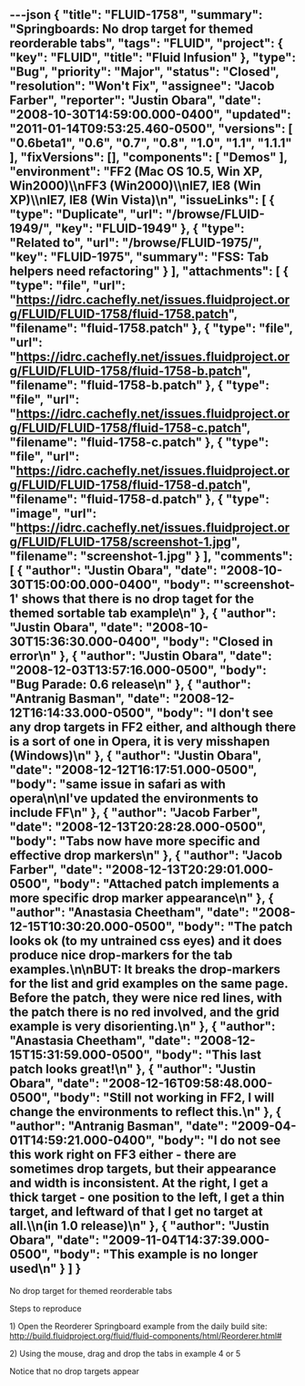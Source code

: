 ---json
{
  "title": "FLUID-1758",
  "summary": "Springboards: No drop target for themed reorderable tabs",
  "tags": "FLUID",
  "project": {
    "key": "FLUID",
    "title": "Fluid Infusion"
  },
  "type": "Bug",
  "priority": "Major",
  "status": "Closed",
  "resolution": "Won't Fix",
  "assignee": "Jacob Farber",
  "reporter": "Justin Obara",
  "date": "2008-10-30T14:59:00.000-0400",
  "updated": "2011-01-14T09:53:25.460-0500",
  "versions": [
    "0.6beta1",
    "0.6",
    "0.7",
    "0.8",
    "1.0",
    "1.1",
    "1.1.1"
  ],
  "fixVersions": [],
  "components": [
    "Demos"
  ],
  "environment": "FF2  (Mac OS 10.5, Win XP, Win2000)\\\nFF3 (Win2000)\\\nIE7, IE8 (Win XP)\\\nIE7, IE8 (Win Vista)\n",
  "issueLinks": [
    {
      "type": "Duplicate",
      "url": "/browse/FLUID-1949/",
      "key": "FLUID-1949"
    },
    {
      "type": "Related to",
      "url": "/browse/FLUID-1975/",
      "key": "FLUID-1975",
      "summary": "FSS: Tab helpers need refactoring"
    }
  ],
  "attachments": [
    {
      "type": "file",
      "url": "https://idrc.cachefly.net/issues.fluidproject.org/FLUID/FLUID-1758/fluid-1758.patch",
      "filename": "fluid-1758.patch"
    },
    {
      "type": "file",
      "url": "https://idrc.cachefly.net/issues.fluidproject.org/FLUID/FLUID-1758/fluid-1758-b.patch",
      "filename": "fluid-1758-b.patch"
    },
    {
      "type": "file",
      "url": "https://idrc.cachefly.net/issues.fluidproject.org/FLUID/FLUID-1758/fluid-1758-c.patch",
      "filename": "fluid-1758-c.patch"
    },
    {
      "type": "file",
      "url": "https://idrc.cachefly.net/issues.fluidproject.org/FLUID/FLUID-1758/fluid-1758-d.patch",
      "filename": "fluid-1758-d.patch"
    },
    {
      "type": "image",
      "url": "https://idrc.cachefly.net/issues.fluidproject.org/FLUID/FLUID-1758/screenshot-1.jpg",
      "filename": "screenshot-1.jpg"
    }
  ],
  "comments": [
    {
      "author": "Justin Obara",
      "date": "2008-10-30T15:00:00.000-0400",
      "body": "'screenshot-1' shows that there is no drop taget for the themed sortable tab example\n"
    },
    {
      "author": "Justin Obara",
      "date": "2008-10-30T15:36:30.000-0400",
      "body": "Closed in error\n"
    },
    {
      "author": "Justin Obara",
      "date": "2008-12-03T13:57:16.000-0500",
      "body": "Bug Parade: 0.6 release\n"
    },
    {
      "author": "Antranig Basman",
      "date": "2008-12-12T16:14:33.000-0500",
      "body": "I don't see any drop targets in FF2 either, and although there is a sort of one in Opera, it is very misshapen (Windows)\n"
    },
    {
      "author": "Justin Obara",
      "date": "2008-12-12T16:17:51.000-0500",
      "body": "same issue in safari as with opera\n\nI've updated the environments to include FF\n"
    },
    {
      "author": "Jacob Farber",
      "date": "2008-12-13T20:28:28.000-0500",
      "body": "Tabs now have more specific and effective drop markers\n"
    },
    {
      "author": "Jacob Farber",
      "date": "2008-12-13T20:29:01.000-0500",
      "body": "Attached patch implements a more specific drop marker appearance\n"
    },
    {
      "author": "Anastasia Cheetham",
      "date": "2008-12-15T10:30:20.000-0500",
      "body": "The patch looks ok (to my untrained css eyes) and it does produce nice drop-markers for the tab examples.\n\nBUT: It breaks the drop-markers for the list and grid examples on the same page. Before the patch, they were nice red lines, with the patch there is no red involved, and the grid example is very disorienting.\n"
    },
    {
      "author": "Anastasia Cheetham",
      "date": "2008-12-15T15:31:59.000-0500",
      "body": "This last patch looks great!\n"
    },
    {
      "author": "Justin Obara",
      "date": "2008-12-16T09:58:48.000-0500",
      "body": "Still not working in FF2, I will change the environments to reflect this.\n"
    },
    {
      "author": "Antranig Basman",
      "date": "2009-04-01T14:59:21.000-0400",
      "body": "I do not see this work right on FF3 either - there are sometimes drop targets, but their appearance and width is inconsistent. At the right, I get a thick target - one position to the left, I get a thin target, and leftward of that I get no target at all.\\\n(in 1.0 release)\n"
    },
    {
      "author": "Justin Obara",
      "date": "2009-11-04T14:37:39.000-0500",
      "body": "This example is no longer used\n"
    }
  ]
}
---
No drop target for themed reorderable tabs

Steps to reproduce

1\) Open the Reorderer Springboard example from the daily build site:\
<http://build.fluidproject.org/fluid/fluid-components/html/Reorderer.html#>

2\) Using the mouse, drag and drop the tabs in example 4 or 5

Notice that no drop targets appear

        